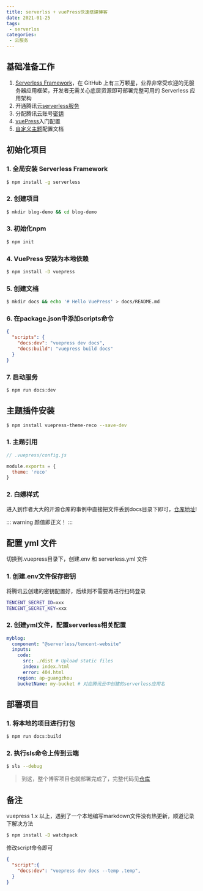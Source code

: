 ```yaml
---
title: serverlss + vuePress快速搭建博客
date: 2021-01-25
tags:
 - serverlss       
categories: 
 - 云服务
---
```


## 基础准备工作

1. [Serverless Framework](https://www.serverless.com/cn/)，在 GitHub 上有三万颗星，业界非常受欢迎的无服务器应用框架，开发者无需关心底层资源即可部署完整可用的 Serverless 应用架构 
2. 开通腾讯云[serverless服务](https://cloud.tencent.com/product/sls) 
3. 分配腾讯云账号[密钥](https://www.serverless.com/cn/framework/docs/quickstart/credential)
4. [vuePress](https://www.vuepress.cn/)入门配置
5. [自定义主题](https://vuepress-theme-reco.recoluan.com/)配置文档

<!-- more -->

## 初始化项目

### 1. 全局安装 Serverless Framework

```bash
$ npm install -g serverless
```

### 2. 创建项目

```bash
$ mkdir blog-demo && cd blog-demo
```

### 3. 初始化npm

```bash
$ npm init
```

### 4. VuePress 安装为本地依赖

```bash
$ npm install -D vuepress
```

### 5. 创建文档

```bash
$ mkdir docs && echo '# Hello VuePress' > docs/README.md
```

### 6. 在package.json中添加scripts命令

```json
{
  "scripts": {
    "docs:dev": "vuepress dev docs",
    "docs:build": "vuepress build docs"
  }
}
```

### 7. 启动服务

```bash
$ npm run docs:dev
```


## 主题插件安装

```bash
$ npm install vuepress-theme-reco --save-dev
```

### 1. 主题引用

```js
// .vuepress/config.js

module.exports = {
  theme: 'reco'
}  
```

### 2. 白嫖样式

进入到作者大大的开源仓库的事例中直接把文件丢到docs目录下即可，[仓库地址](https://github.com/vuepress-reco/vuepress-theme-reco/tree/master/example)!

::: warning
颜值即正义！
:::


## 配置 yml 文件


切换到.vuepress目录下，创建.env 和 serverless.yml 文件


### 1. 创建.env文件保存密钥

将腾讯云创建的密钥配置好，后续则不需要再进行扫码登录

```bash
TENCENT_SECRET_ID=xxx
TENCENT_SECRET_KEY=xxx
```

### 2. 创建yml文件，配置serverless相关配置

```yml
myblog:
  component: "@serverless/tencent-website"
  inputs:
    code:
      src: ./dist # Upload static files
      index: index.html
      error: 404.html
    region: ap-guangzhou
    bucketName: my-bucket # 对应腾讯云中创建的serverless应用名
```


## 部署项目

### 1. 将本地的项目进行打包

```bash
$ npm run docs:build
```

### 2. 执行sls命令上传到云端

```bash
$ sls --debug
```

> 到这，整个博客项目也就部署完成了，完整代码见[仓库]()

## 备注

vuepress 1.x 以上，遇到了一个本地编写markdown文件没有热更新，顺道记录下解决方法

```bash
$ npm install -D watchpack
```

修改script命令即可

```json
{
  "script":{
    "docs:dev": "vuepress dev docs --temp .temp",
  }
}
```
